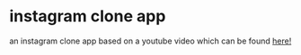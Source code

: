 # instagram clone app

an instagram clone app based on a youtube video which can be found [here!](https://www.youtube.com/watch?v=mEPm9w5QlJM)
